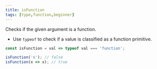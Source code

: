 ```yaml
---
title: isFunction
tags: [type,function,beginner]
---
```


Checks if the given argument is a function.

- Use `typeof` to check if a value is classified as a function primitive.

```js
const isFunction = val => typeof val === 'function';
```

```js
isFunction('x'); // false
isFunction(x => x); // true
```
